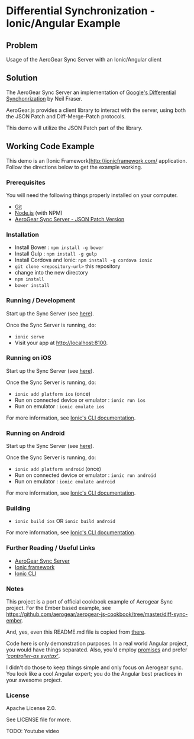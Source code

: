 Differential Synchronization - Ionic/Angular Example
============================================

## Problem

Usage of the AeroGear Sync Server with an Ionic/Angular client

## Solution

The AeroGear Sync Server an implementation of [Google's Differential Synchonrization](http://research.google.com/pubs/pub35605.html) by Neil Fraser.

AeroGear.js provides a client library to interact with the server, using both the JSON Patch and Diff-Merge-Patch protocols.

This demo will utilize the JSON Patch part of the library.


## Working Code Example

This demo is an [Ionic Framework]<http://ionicframework.com/> application.  Follow the directions below to get the example working.

### Prerequisites

You will need the following things properly installed on your computer.

* [Git](http://git-scm.com/)
* [Node.js](http://nodejs.org/) (with NPM)
* [AeroGear Sync Server - JSON Patch Version](https://github.com/aerogear/aerogear-sync-server#starting-the-json-patch-server)

### Installation

* Install Bower : `npm install -g bower`
* Install Gulp : `npm install -g gulp`
* Install Cordova and Ionic: `npm install -g cordova ionic`
* `git clone <repository-url>` this repository
* change into the new directory
* `npm install`
* `bower install`

### Running / Development

Start up the Sync Server (see [here](https://github.com/aerogear/aerogear-sync-server#starting-the-json-patch-server)).

Once the Sync Server is running, do:

* `ionic serve`
* Visit your app at [http://localhost:8100](http://localhost:8100).

### Running on iOS

Start up the Sync Server (see [here](https://github.com/aerogear/aerogear-sync-server#starting-the-json-patch-server)).

Once the Sync Server is running, do:

* `ionic add platform ios` (once)
* Run on connected device or emulator : `ionic run ios`
* Run on emulator : `ionic emulate ios` 

For more information, see [Ionic's CLI documentation](http://ionicframework.com/docs/cli/run.html).

### Running on Android

Start up the Sync Server (see [here](https://github.com/aerogear/aerogear-sync-server#starting-the-json-patch-server)).

Once the Sync Server is running, do:

* `ionic add platform android` (once)
* Run on connected device or emulator : `ionic run android`
* Run on emulator : `ionic emulate android`

For more information, see [Ionic's CLI documentation](http://ionicframework.com/docs/cli/run.html).

### Building

* `ionic build ios` OR `ionic build android`
 
For more information, see [Ionic's CLI documentation](http://ionicframework.com/docs/cli/run.html).

### Further Reading / Useful Links

* [AeroGear Sync Server](https://github.com/aerogear/aerogear-sync-server)
* [Ionic framework](http://ionicframework.com/)
* [Ionic CLI](http://ionicframework.com/docs/cli/)


### Notes

This project is a port of official cookbook example of Aerogear Sync project. For the Ember based example, see <https://github.com/aerogear/aerogear-js-cookbook/tree/master/diff-sync-ember>.

And, yes, even this README.md file is copied from [there](https://github.com/aerogear/aerogear-js-cookbook/blob/master/diff-sync-ember/README.md).

Code here is only demonstration purposes. In a real world Angular project, you would have things separated.
Also, you'd employ [promises](https://docs.angularjs.org/api/ng/service/$q) and prefer [*'controller-as syntax'*](https://github.com/johnpapa/angular-styleguide#style-y032).

I didn't do those to keep things simple and only focus on Aerogear sync. 
You look like a cool Angular expert; you do the Angular best practices in your awesome project.

### License

Apache License 2.0.

See LICENSE file for more.

TODO: Youtube video
